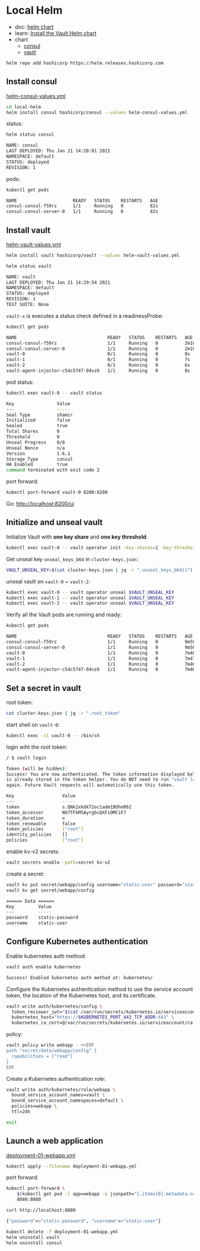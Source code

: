 # Local Helm

- doc: [helm chart](https://www.vaultproject.io/docs/platform/k8s/helm)
- learn: [Install the Vault Helm chart](https://learn.hashicorp.com/tutorials/vault/kubernetes-minikube?in=vault/kubernetes#install-the-vault-helm-chart)
- chart
  - [consul](https://artifacthub.io/packages/helm/hashicorp/consul)
  - [vault](https://artifacthub.io/packages/helm/hashicorp/vault)



```bash
helm repo add hashicorp https://helm.releases.hashicorp.com
```

## Install consul

[helm-consul-values.yml](helm-consul-values.yml)

```bash
cd local-helm
helm install consul hashicorp/consul --values helm-consul-values.yml
```

status:

```bash
helm status consul

NAME: consul
LAST DEPLOYED: Thu Jan 21 14:28:01 2021
NAMESPACE: default
STATUS: deployed
REVISION: 1
```

pods:

```bash
kubectl get pods

NAME                     READY   STATUS    RESTARTS   AGE
consul-consul-f59rz      1/1     Running   0          82s
consul-consul-server-0   1/1     Running   0          82s
```

## Install vault

[helm-vault-values.yml](helm-vault-values.yml)

```bash
helm install vault hashicorp/vault --values helm-vault-values.yml
```

```bash
helm status vault

NAME: vault
LAST DEPLOYED: Thu Jan 21 14:29:54 2021
NAMESPACE: default
STATUS: deployed
REVISION: 1
TEST SUITE: None
```

`vault-x` is executes a status check defined in a readinessProbe: 

```bash
kubectl get pods

NAME                                  READY   STATUS    RESTARTS   AGE
consul-consul-f59rz                   1/1     Running   0          2m10s
consul-consul-server-0                1/1     Running   0          2m10s
vault-0                               0/1     Running   0          8s
vault-1                               0/1     Running   0          7s
vault-2                               0/1     Running   0          6s
vault-agent-injector-c54c5747-84vz6   1/1     Running   0          8s
```

pod status:

```bash
kubectl exec vault-0 -- vault status

Key                Value
---                -----
Seal Type          shamir
Initialized        false
Sealed             true
Total Shares       0
Threshold          0
Unseal Progress    0/0
Unseal Nonce       n/a
Version            1.6.1
Storage Type       consul
HA Enabled         true
command terminated with exit code 2
```

port forward:

```bash
kubectl port-forward vault-0 8200:8200
```

Go: [http://localhost:8200/ui](http://localhost:8200/ui)

## Initialize and unseal vault

Initialize Vault with **one key share** and **one key threshold**:

```bash
kubectl exec vault-0 -- vault operator init -key-shares=1 -key-threshold=1 -format=json > cluster-keys.json
```

Get unseal key `unseal_keys_b64` in `cluster-keys.json`:

```bash
VAULT_UNSEAL_KEY=$(cat cluster-keys.json | jq -r ".unseal_keys_b64[]")
```

unseal vault on `vault-0` ~ `vault-2`:

```bash
kubectl exec vault-0 -- vault operator unseal $VAULT_UNSEAL_KEY
kubectl exec vault-1 -- vault operator unseal $VAULT_UNSEAL_KEY
kubectl exec vault-2 -- vault operator unseal $VAULT_UNSEAL_KEY
```

Verify all the Vault pods are running and ready:

```bash
kubectl get pods

NAME                                  READY   STATUS    RESTARTS   AGE
consul-consul-f59rz                   1/1     Running   0          9m50s
consul-consul-server-0                1/1     Running   0          9m50s
vault-0                               1/1     Running   0          7m48s
vault-1                               1/1     Running   0          7m47s
vault-2                               1/1     Running   0          7m46s
vault-agent-injector-c54c5747-84vz6   1/1     Running   0          7m48s
```

## Set a secret in vault

root token:

```bash
cat cluster-keys.json | jq -r ".root_token"
```

start shell on `vault-0`:

```bash
kubectl exec -it vault-0 -- /bin/sh
```

login wiht the root token:

```bash
/ $ vault login

Token (will be hidden): 
Success! You are now authenticated. The token information displayed below
is already stored in the token helper. You do NOT need to run "vault login"
again. Future Vault requests will automatically use this token.

Key                  Value
---                  -----
token                s.QNk2xkdkT2oc1adm1BOheR62
token_accessor       NO7TFkM5AyrgbcQXFiOMCiF7
token_duration       ∞
token_renewable      false
token_policies       ["root"]
identity_policies    []
policies             ["root"]
```

enable kv-v2 secrets:

```bash
vault secrets enable -path=secret kv-v2
```

create a secret:

```bash
vault kv put secret/webapp/config username="static-user" password="static-password"
vault kv get secret/webapp/config

====== Data ======
Key         Value
---         -----
password    static-password
username    static-user
```

## Configure Kubernetes authentication

Enable kubernetes auth method:

```bash
vault auth enable kubernetes

Success! Enabled kubernetes auth method at: kubernetes/
```

Configure the Kubernetes authentication method to use the service account token, the location of the Kubernetes host, and its certificate.

```bash
vault write auth/kubernetes/config \
  token_reviewer_jwt="$(cat /var/run/secrets/kubernetes.io/serviceaccount/token)" \
  kubernetes_host="https://$KUBERNETES_PORT_443_TCP_ADDR:443" \
  kubernetes_ca_cert=@/var/run/secrets/kubernetes.io/serviceaccount/ca.crt
```

policy:

```bash
vault policy write webapp - <<EOF
path "secret/data/webapp/config" {
  capabilities = ["read"]
}
EOF
```

Create a Kubernetes authentication role:

```bash
vault write auth/kubernetes/role/webapp \
  bound_service_account_names=vault \
  bound_service_account_namespaces=default \
  policies=webapp \
  ttl=24h
```

```bash
exit
```

## Launch a web application

[deployment-01-webapp.yml](deployment-01-webapp.yml)

```bash
kubectl apply --filename deployment-01-webapp.yml
```

port forward:

```bash
kubectl port-forward \
    $(kubectl get pod -l app=webapp -o jsonpath="{.items[0].metadata.name}") \
    8080:8080
```

```bash
curl http://localhost:8080

{"password"=>"static-password", "username"=>"static-user"}
```

```bash
kubectl delete -f deployment-01-webapp.yml
helm uninstall vault
helm uninstall consul
```
